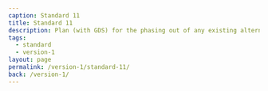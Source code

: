 ```yaml
---
caption: Standard 11
title: Standard 11
description: Plan (with GDS) for the phasing out of any existing alternative channels, where appropriate.
tags:
  - standard
  - version-1
layout: page
permalink: /version-1/standard-11/
back: /version-1/
---
```

